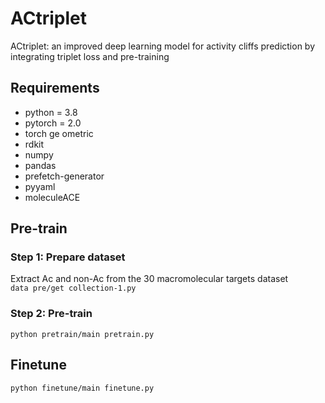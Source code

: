 # ACtriplet
ACtriplet: an improved deep learning model for activity cliffs prediction by integrating triplet loss and pre-training

## Requirements
  * python = 3.8
  * pytorch = 2.0
  * torch ge ometric
  * rdkit
  * numpy
  * pandas
  * prefetch-generator
  * pyyaml
  * moleculeACE

## Pre-train
### Step 1: Prepare dataset
Extract Ac and non-Ac from the 30 macromolecular targets dataset  
`data pre/get collection-1.py`
### Step 2: Pre-train
`python pretrain/main pretrain.py`

## Finetune
`python finetune/main finetune.py`
